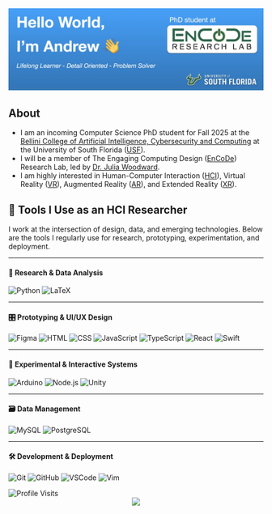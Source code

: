 <!-- Header Image Goes Here -->
<img src="header.webp" alt="Header Image">

## About

- I am an incoming Computer Science PhD student for Fall 2025 at the [Bellini College of Artificial Intelligence, Cybersecurity and Computing](https://www.usf.edu/ai-cybersecurity-computing/) at the University of South Florida ([USF](https://www.usf.edu)).
- I will be a member of The Engaging Computing Design ([EnCoDe](https://encoderesearchlab.org)) Research Lab, led by [Dr. Julia Woodward](https://juliawoodward.wordpress.com/about-me/).
- I am highly interested in Human-Computer Interaction ([HCI](https://en.wikipedia.org/wiki/Human–computer_interaction)), Virtual Reality ([VR](https://en.wikipedia.org/wiki/Virtual_reality)), Augmented Reality ([AR](https://en.wikipedia.org/wiki/Augmented_reality)), and Extended Reality ([XR](https://en.wikipedia.org/wiki/Extended_reality)).

 ## 🧠 Tools I Use as an HCI Researcher

I work at the intersection of design, data, and emerging technologies. Below are the tools I regularly use for research, prototyping, experimentation, and deployment.

---

#### 🔬 Research & Data Analysis

![Python](https://skillicons.dev/icons?i=python)
![LaTeX](https://skillicons.dev/icons?i=latex)

---

#### 🎛️ Prototyping & UI/UX Design

![Figma](https://skillicons.dev/icons?i=figma)
![HTML](https://skillicons.dev/icons?i=html)
![CSS](https://skillicons.dev/icons?i=css)
![JavaScript](https://skillicons.dev/icons?i=js)
![TypeScript](https://skillicons.dev/icons?i=ts)
![React](https://skillicons.dev/icons?i=react)
![Swift](https://skillicons.dev/icons?i=swift)

---

#### 🧪 Experimental & Interactive Systems

![Arduino](https://skillicons.dev/icons?i=arduino)
![Node.js](https://skillicons.dev/icons?i=nodejs)
![Unity](https://skillicons.dev/icons?i=unity)

---

#### 🗃️ Data Management

![MySQL](https://skillicons.dev/icons?i=mysql)
![PostgreSQL](https://skillicons.dev/icons?i=postgres)

---

#### 🛠️ Development & Deployment

![Git](https://skillicons.dev/icons?i=git)
![GitHub](https://skillicons.dev/icons?i=github)
![VSCode](https://skillicons.dev/icons?i=vscode)
![Vim](https://skillicons.dev/icons?i=vim)


<img src="https://komarev.com/ghpvc/?username=AndrewUSF&style=flat-square&color=blue" alt="Profile Visits">
<div align="center">
  <img src="https://github-readme-streak-stats.herokuapp.com/?user=AndrewUSF"/>
</div>

<!--
**AndrewUSF/AndrewUSF** is a ✨ _special_ ✨ repository because its `README.md` (this file) appears on your GitHub profile.

Here are some ideas to get you started:

- 🔭 I’m currently working on ...
- 🌱 I’m currently learning ...
- 👯 I’m looking to collaborate on ...
- 🤔 I’m looking for help with ...
- 💬 Ask me about ...
- 📫 How to reach me: ...
- 😄 Pronouns: ...
- ⚡ Fun fact: ...
-->
